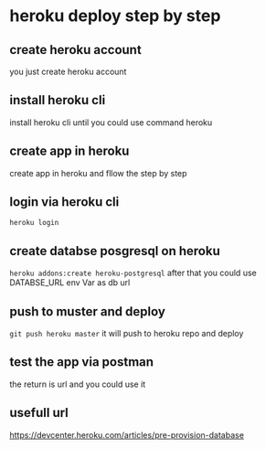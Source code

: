# heroku deploy step by step

## create heroku account
you just create heroku account

## install heroku cli
install heroku cli until you could use command heroku

## create app in heroku
create app in heroku and fllow the step by step

## login via heroku cli
`heroku login`

## create databse posgresql on heroku
`heroku addons:create heroku-postgresql`
after that you could use DATABSE_URL env Var as db url

## push to muster and deploy
`git push heroku master`
it will push to heroku repo and deploy 

## test the app via postman
the return is url and you could use it



## usefull url
https://devcenter.heroku.com/articles/pre-provision-database

